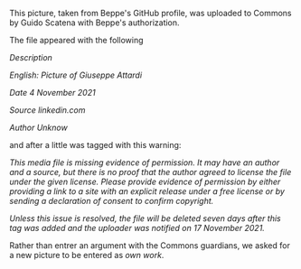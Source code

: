 This picture, taken from Beppe's GitHub profile, was uploaded to Commons by Guido Scatena with Beppe's authorization.

The file appeared with the following

*Description*

*English: Picture of Giuseppe Attardi*

*Date	4 November 2021*

*Source	linkedin.com*

*Author	Unknow*

and after a little was tagged with this warning:

*This media file is missing evidence of permission. It may have an author and a source, but there is no proof that the author agreed to license the file under the given license. Please provide evidence of permission by either providing a link to a site with an explicit release under a free license or by sending a declaration of consent to confirm copyright.*

*Unless this issue is resolved, the file will be deleted seven days after this tag was added and the uploader was notified on 17 November 2021.*

Rather than entrer an argument with the Commons guardians, we asked for a new picture to be entered as *own work*.


